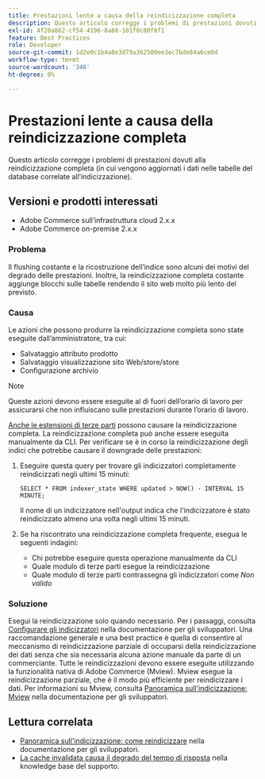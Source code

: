 ```yaml
---
title: Prestazioni lente a causa della reindicizzazione completa
description: Questo articolo corregge i problemi di prestazioni dovuti alla reindicizzazione completa (in cui vengono aggiornati i dati nelle tabelle del database correlate all’indicizzazione).
exl-id: 4f20a862-cf54-4196-8a88-101f0c80f8f1
feature: Best Practices
role: Developer
source-git-commit: 1d2e0c1b4a8e3d79a362500ee3ec7bde84a6ce0d
workflow-type: tm+mt
source-wordcount: '346'
ht-degree: 0%

---
```


# Prestazioni lente a causa della reindicizzazione completa

Questo articolo corregge i problemi di prestazioni dovuti alla reindicizzazione completa (in cui vengono aggiornati i dati nelle tabelle del database correlate all’indicizzazione).

## Versioni e prodotti interessati

* Adobe Commerce sull’infrastruttura cloud 2.x.x
* Adobe Commerce on-premise 2.x.x

### Problema

Il flushing costante e la ricostruzione dell’indice sono alcuni dei motivi del degrado delle prestazioni. Inoltre, la reindicizzazione completa costante aggiunge blocchi sulle tabelle rendendo il sito web molto più lento del previsto.

### Causa

Le azioni che possono produrre la reindicizzazione completa sono state eseguite dall’amministratore, tra cui:

* Salvataggio attributo prodotto
* Salvataggio visualizzazione sito Web/store/store
* Configurazione archivio

>[!NOTE]
>
>Queste azioni devono essere eseguite al di fuori dell’orario di lavoro per assicurarsi che non influiscano sulle prestazioni durante l’orario di lavoro.

[Anche le estensioni di terze parti](https://support.magento.com/hc/en-us/articles/360042361152-Best-Practices-for-using-third-party-extensions-in-Magento) possono causare la reindicizzazione completa. La reindicizzazione completa può anche essere eseguita manualmente da CLI. Per verificare se è in corso la reindicizzazione degli indici che potrebbe causare il downgrade delle prestazioni:

1. Eseguire questa query per trovare gli indicizzatori completamente reindicizzati negli ultimi 15 minuti:

   ```
   SELECT * FROM indexer_state WHERE updated > NOW() - INTERVAL 15 MINUTE;
   ```

   Il nome di un indicizzatore nell&#39;output indica che l&#39;indicizzatore è stato reindicizzato almeno una volta negli ultimi 15 minuti.

1. Se ha riscontrato una reindicizzazione completa frequente, esegua le seguenti indagini:
   * Chi potrebbe eseguire questa operazione manualmente da CLI
   * Quale modulo di terze parti esegue la reindicizzazione
   * Quale modulo di terze parti contrassegna gli indicizzatori come *Non valido*

### Soluzione

Esegui la reindicizzazione solo quando necessario. Per i passaggi, consulta [Configurare gli indicizzatori](https://devdocs.magento.com/guides/v2.3/config-guide/cli/config-cli-subcommands-index.html#configure-indexers) nella documentazione per gli sviluppatori. Una raccomandazione generale e una best practice è quella di consentire al meccanismo di reindicizzazione parziale di occuparsi della reindicizzazione dei dati senza che sia necessaria alcuna azione manuale da parte di un commerciante. Tutte le reindicizzazioni devono essere eseguite utilizzando la funzionalità nativa di Adobe Commerce (Mview). Mview esegue la reindicizzazione parziale, che è il modo più efficiente per reindicizzare i dati. Per informazioni su Mview, consulta [Panoramica sull&#39;indicizzazione: Mview](https://devdocs.magento.com/guides/v2.3/extension-dev-guide/indexing.html#m2devgde-mview) nella documentazione per gli sviluppatori.

## Lettura correlata

* [Panoramica sull&#39;indicizzazione: come reindicizzare](https://devdocs.magento.com/guides/v2.3/extension-dev-guide/indexing.html#how-to-reindex) nella documentazione per gli sviluppatori.
* [La cache invalidata causa il degrado del tempo di risposta](/help/troubleshooting/miscellaneous/invalidated-cache-causes-response-time-degradation.md) nella knowledge base del supporto.
